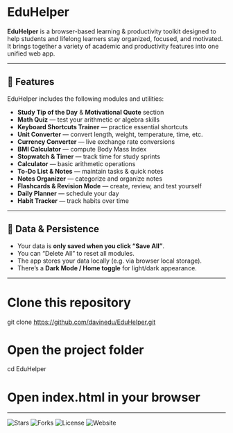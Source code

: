 # EduHelper

**EduHelper** is a browser-based learning & productivity toolkit designed to help students and lifelong learners stay organized, focused, and motivated. It brings together a variety of academic and productivity features into one unified web app.

---

## 🎯 Features

EduHelper includes the following modules and utilities:

- **Study Tip of the Day** & **Motivational Quote** section  
- **Math Quiz** — test your arithmetic or algebra skills  
- **Keyboard Shortcuts Trainer** — practice essential shortcuts  
- **Unit Converter** — convert length, weight, temperature, time, etc.  
- **Currency Converter** — live exchange rate conversions  
- **BMI Calculator** — compute Body Mass Index  
- **Stopwatch & Timer** — track time for study sprints  
- **Calculator** — basic arithmetic operations  
- **To-Do List & Notes** — maintain tasks & quick notes  
- **Notes Organizer** — categorize and organize notes  
- **Flashcards & Revision Mode** — create, review, and test yourself  
- **Daily Planner** — schedule your day  
- **Habit Tracker** — track habits over time  

---

## 💾 Data & Persistence

- Your data is **only saved when you click “Save All”**.  
- You can “Delete All” to reset all modules.  
- The app stores your data locally (e.g. via browser local storage).  
- There’s a **Dark Mode / Home toggle** for light/dark appearance.

---
# Clone this repository
git clone https://github.com/davinedu/EduHelper.git

# Open the project folder
cd EduHelper

# Open index.html in your browser
---
![Stars](https://img.shields.io/github/stars/DavinEdU/Eduhelper?style=social)
![Forks](https://img.shields.io/github/forks/DavinEdU/Eduhelper?style=social)
![License](https://img.shields.io/github/license/DavinEdU/Eduhelper)
![Website](https://img.shields.io/website-up-down-green-red/https/davinedu.github.io/Eduhelper.svg)
